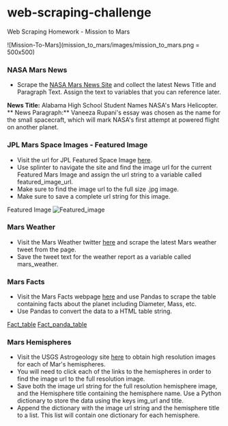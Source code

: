 # web-scraping-challenge
Web Scraping Homework - Mission to Mars

![Mission-To-Mars](mission_to_mars/images/mission_to_mars.png = 500x500)

### NASA Mars News
- Scrape the <a href="https://mars.nasa.gov/news/" target="_blank">NASA Mars News Site</a> and collect the latest News Title and Paragraph Text. Assign the text to variables that you can reference later.

**News Title:** Alabama High School Student Names NASA's Mars Helicopter.
** News Paragraph:** Vaneeza Rupani's essay was chosen as the name for the small spacecraft, which will mark NASA's first attempt at powered flight on another planet.

### JPL Mars Space Images - Featured Image
- Visit the url for JPL Featured Space Image <a href='https://www.jpl.nasa.gov/spaceimages/?search=&category=Mars' open=blank_page>here</a>.
- Use splinter to navigate the site and find the image url for the current Featured Mars Image and assign the url string to a variable called featured_image_url.
- Make sure to find the image url to the full size .jpg image.
- Make sure to save a complete url string for this image.

Featured Image ![Featured_image](https://www.jpl.nasa.gov//spaceimages/images/largesize/PIA17661_hires.jpg)

### Mars Weather
- Visit the Mars Weather twitter <a href='https://twitter.com/marswxreport?lang=en/' open=blank_page>here</a> and scrape the latest Mars weather tweet from the page. 
- Save the tweet text for the weather report as a variable called mars_weather.

### Mars Facts
- Visit the Mars Facts webpage <a href='https://space-facts.com/mars/' open=blank_page>here</a> and use Pandas to scrape the table containing facts about the planet including Diameter, Mass, etc.
- Use Pandas to convert the data to a HTML table string.

[Fact_table](https://space-facts.com/mars/)
[Fact_panda_table](mission_to_mars/images/fact_table_pd.PNG)

### Mars Hemispheres
- Visit the USGS Astrogeology site <a href='https://astrogeology.usgs.gov/search/results?q=hemisphere+enhanced&k1=target&v1=Mars/' open=blank_page>here</a> to obtain high resolution images for each of Mar's hemispheres.
- You will need to click each of the links to the hemispheres in order to find the image url to the full resolution image.
- Save both the image url string for the full resolution hemisphere image, and the Hemisphere title containing the hemisphere name. Use a Python dictionary to store the data using the keys img_url and title.
- Append the dictionary with the image url string and the hemisphere title to a list. This list will contain one dictionary for each hemisphere.



